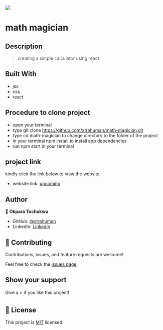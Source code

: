 ![](https://img.shields.io/badge/Microverse-blueviolet)

# math magician

## Description
> creating a simple calculator using react


## Built With

- jsx
- css
- react

## Procedure to clone project
- open your terminal
- type git clone https://github.com/xtrahuman/math-magician.git
- type cd math-magician to change directory to the folder of the project
- in your terminal npm install to install app dependencies
- run npm start in your terminal 


## project link
kindly click the link below to view the website
- website link: [upcoming]()

## Author

👤 **Okpara Tochukwu**

- GitHub: [@xtrahuman](https://github.com/xtrahuman)
- LinkedIn: [LinkedIn](https://linkedin.com/in/tochukwu-okpara-449528197)


## 🤝 Contributing

Contributions, issues, and feature requests are welcome!

Feel free to check the [issues page](../../issues/).

## Show your support

Give a ⭐️ if you like this project!


## 📝 License

This project is [MIT](./MIT.md) licensed.

